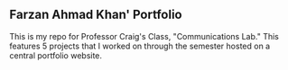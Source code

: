 ## Farzan Ahmad Khan' Portfolio 

This is my repo for Professor Craig's Class, "Communications Lab." This features 5 projects that I worked on through the semester hosted on a central portfolio website.
